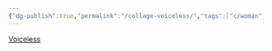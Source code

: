 ```yaml
---
{"dg-publish":true,"permalink":"/collage-voiceless/","tags":["c/woman","c/flat-background","c/white","c/hand","c/abstract","c/red"],"created":"2024-01-08T14:12:50.435-05:00","updated":"2024-01-08T14:13:19.873-05:00"}
---
```



[Voiceless](https://www.instagram.com/p/CmmUiEYOgU6/)
